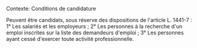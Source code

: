 Contexte: Conditions de candidature

Peuvent être candidats, sous réserve des dispositions de l'article L. 1441-7 : 1° Les salariés et les employeurs ; 2° Les personnes à la recherche d'un emploi inscrites sur la liste des demandeurs d'emploi ; 3° Les personnes ayant cessé d'exercer toute activité professionnelle.